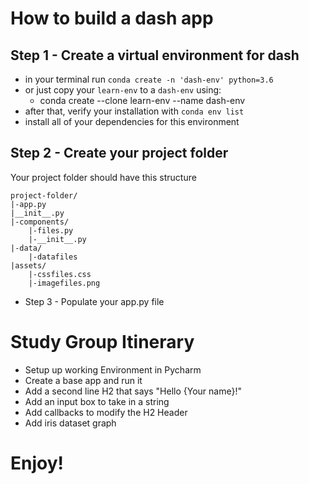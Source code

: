 # How to build a dash app

## Step 1 - Create a virtual environment for dash
* in your terminal run `conda create -n 'dash-env' python=3.6`
* or just copy your `learn-env` to a `dash-env` using:
	* conda create --clone learn-env --name dash-env
* after that, verify your installation with `conda env list`
* install all of your dependencies for this environment


## Step 2 - Create your project folder
Your project folder should have this structure
```
project-folder/
|-app.py
|__init__.py
|-components/
	|-files.py
	|-__init__.py
|-data/
	|-datafiles
|assets/
    |-cssfiles.css
    |-imagefiles.png
```

* Step 3 - Populate your app.py file

# Study Group Itinerary
* Setup up working Environment in Pycharm
* Create a base app and run it
* Add a second line H2 that says "Hello {Your name}!"
* Add an input box to take in a string
* Add callbacks to modify the H2 Header
* Add iris dataset graph

# Enjoy!

